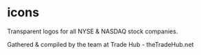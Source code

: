 # icons
Transparent logos for all NYSE &amp; NASDAQ stock companies.

Gathered & compiled by the team at Trade Hub - theTradeHub.net
